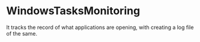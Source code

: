 # WindowsTasksMonitoring
It tracks the record of what applications are opening, with creating a log file of the same.

